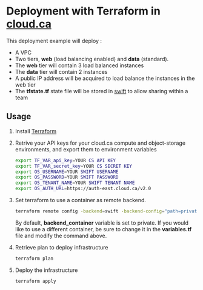 # Deployment with Terraform in [cloud.ca](https://cloud.ca)
This deployment example will deploy :

* A VPC
* Two tiers, __web__ (load balancing enabled) and __data__ (standard).
* The __web__ tier will contain 3 load balanced instances
* The __data__ tier will contain 2 instances
* A public IP address will be acquired to load balance the instances in the web tier
* The __tfstate\.tf__ state file will be stored in [swift](http://docs.openstack.org/developer/swift/) to allow sharing within a team

## Usage

1. Install [Terraform](https://www.terraform.io/intro/getting-started/install.html)

2. Retrive your API keys for your cloud.ca compute and object-storage environments, and export them to environment variables

    ```bash
    export TF_VAR_api_key=YOUR CS API KEY
    export TF_VAR_secret_key=YOUR CS SECRET KEY
    export OS_USERNAME=YOUR SWIFT USERNAME
    export OS_PASSWORD=YOUR SWIFT PASSWORD
    export OS_TENANT_NAME=YOUR SWIFT TENANT NAME
    export OS_AUTH_URL=https://auth-east.cloud.ca/v2.0
   ```

3. Set terraform to use a container as remote backend. 

    ```bash
    terraform remote config -backend=swift -backend-config="path=private"
    ```
    By default, __backend_container__ variable is set to private. If you would like to use a different container, be sure to change it in the __variables.tf__ file and modify the command above.

4. Retrieve plan to deploy infrastructure

    ```bash
    terraform plan
    ```

5. Deploy the infrastructure

    ```bash
    terraform apply
    ```
